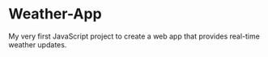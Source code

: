 # Weather-App
My very first JavaScript project to create a web app that provides real-time weather updates.
